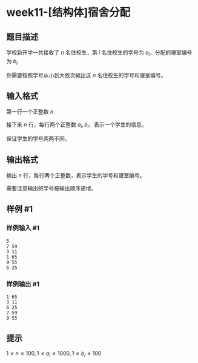 # week11-[结构体]宿舍分配

## 题目描述

学校新开学一共接收了 $n$ 名住校生，第 $i$ 名住校生的学号为 $a_{i}$，分配的寝室编号为 $b_{i}$

你需要按照学号从小到大依次输出这 $n$ 名住校生的学号和寝室编号。

## 输入格式

第一行一个正整数 $n$

接下来 $n$ 行，每行两个正整数 $a_{i},b_{i}$，表示一个学生的信息。

保证学生的学号两两不同。

## 输出格式

输出 $n$ 行，每行两个正整数，表示学生的学号和寝室编号。

需要注意输出的学号按输出顺序递增。

## 样例 #1

### 样例输入 #1

```
5
7 59
3 11
1 65
9 55
6 25
```

### 样例输出 #1

```
1 65
3 11
6 25
7 59
9 55
```

## 提示

$1\leq n\leq 100,1\leq a_{i}\leq 1000,1\leq b_{i}\leq 100$